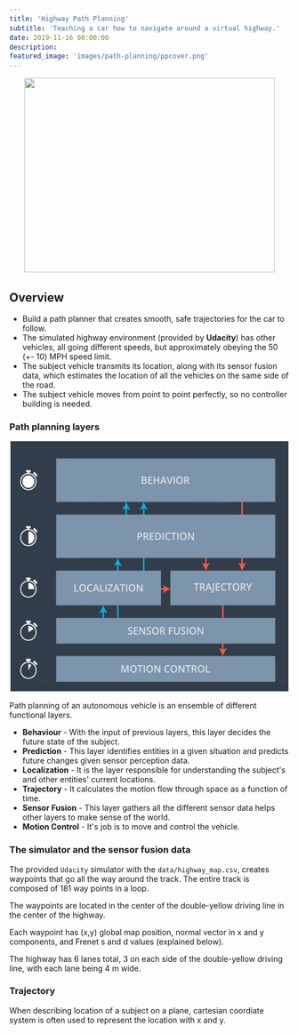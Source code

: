 ```yaml
---
title: 'Highway Path Planning'
subtitle: 'Teaching a car how to navigate around a virtual highway.'
date: 2019-11-16 00:00:00
description:
featured_image: 'images/path-planning/ppcover.png'
---
```


<p align="center">
  <img width="450" height="350" src="../images/path-planning/ppcover.gif">
</p>

## Overview
* Build a path planner that creates smooth, safe trajectories for the car to follow.
* The simulated highway environment (provided by **Udacity**) has other vehicles, all going different speeds, but approximately obeying the 50 (+- 10) MPH speed limit.
* The subject vehicle transmits its location, along with its sensor fusion data, which estimates the location of all the vehicles on the same side of the road.
* The subject vehicle moves from point to point perfectly, so no controller building is needed. 

### Path planning layers

<p align="center">
  <img width="500" height="450" src="../images/path-planning/overview.png">
</p>

Path planning of an autonomous vehicle is an ensemble of different functional layers.
* **Behaviour** - With the input of previous layers, this layer decides the future state of the subject.
* **Prediction** - This layer identifies entities in a given situation and predicts future changes given sensor perception data.
* **Localization** - It is the layer responsible for understanding the subject's and other entities' current locations.
* **Trajectory** - It calculates the motion flow through space as a function of time.
* **Sensor Fusion** - This layer gathers all the different sensor data helps other layers to make sense of the world.
* **Motion Control** - It's job is to move and control the vehicle.

### The simulator and the sensor fusion data

The provided `Udacity` simulator with the `data/highway_map.csv`, creates waypoints that go all the way around the track. The entire track is composed of 181 way points in a loop. 

The waypoints are located in the center of the double-yellow driving line in the center of the highway.

 Each waypoint has (x,y) global map position, normal vector in x and y components, and Frenet s and d values (explained below). 
 
 The highway has 6 lanes total, 3 on each side of the double-yellow driving line, with each lane being 4 m wide. 

### Trajectory

When describing location of a subject on a plane, cartesian coordiate system is often used to represent the location with x and y. 